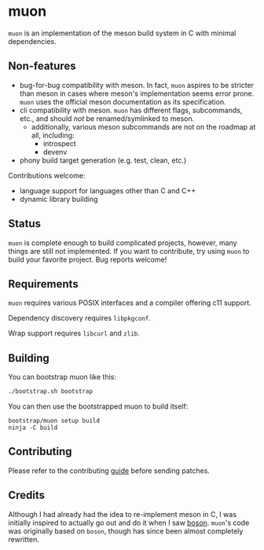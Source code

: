 # muon

`muon` is an implementation of the meson build system in C with minimal
dependencies.

## Non-features

- bug-for-bug compatibility with meson.  In fact, `muon` aspires to be stricter
  than meson in cases where meson's implementation seems error prone.  `muon`
  uses the official meson documentation as its specification.
- cli compatibility with meson.  `muon` has different flags, subcommands, etc.,
  and should _not_ be renamed/symlinked to meson.
  - additionally, various meson subcommands are not on the roadmap at all,
    including:
    - introspect
    - devenv
- phony build target generation (e.g. test, clean, etc.)

Contributions welcome:
- language support for languages other than C and C++
- dynamic library building

## Status

`muon` is complete enough to build complicated projects, however, many things
are still not implemented.  If you want to contribute, try using `muon` to build
your favorite project.  Bug reports welcome!

## Requirements

`muon` requires various POSIX interfaces and a compiler offering c11 support.

Dependency discovery requires `libpkgconf`.

Wrap support requires `libcurl` and `zlib`.

## Building

You can bootstrap muon like this:

```sh
./bootstrap.sh bootstrap
```

You can then use the bootstrapped muon to build itself:

```
bootstrap/muon setup build
ninja -C build
```

## Contributing

Please refer to the contributing [guide](https://git.sr.ht/~lattis/muon/tree/master/item/CONTRIBUTING.md) before sending patches.

## Credits

Although I had already had the idea to re-implement meson in C, I was initially
inspired to actually go out and do it when I saw
[boson](https://sr.ht/~bl4ckb0ne/boson/).  `muon`'s code was originally based on
`boson`, though has since been almost completely rewritten.

